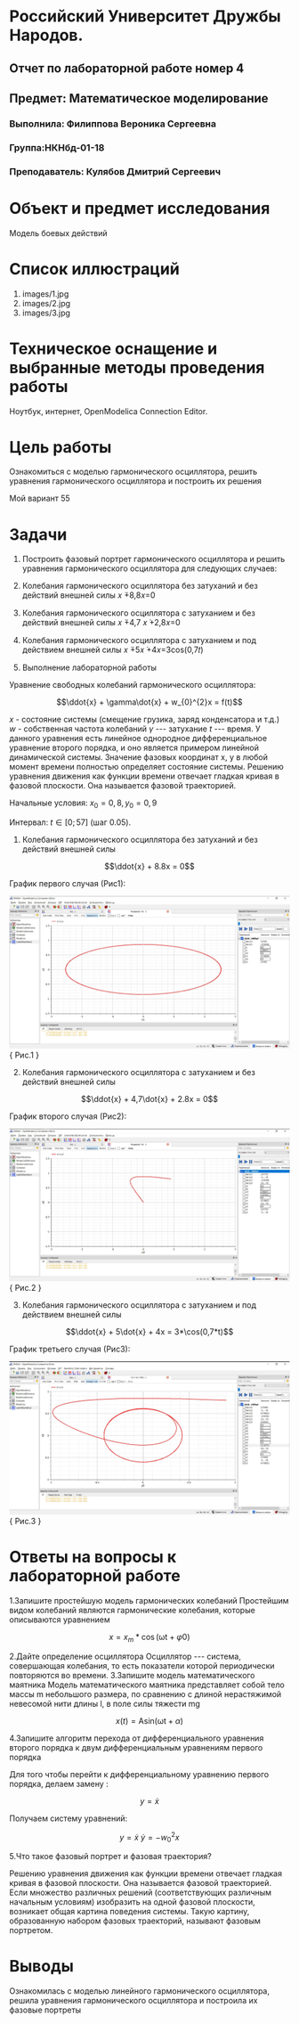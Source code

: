 # Российский Университет Дружбы Народов.

## Отчет по лабораторной работе номер 4

## Предмет: Математическое моделирование

### Выполнила: Филиппова Вероника Сергеевна

### Группа:НКНбд-01-18

### Преподаватель: Кулябов Дмитрий Сергеевич

# Объект и предмет исследования

Модель боевых действий

# Cписок иллюстраций

1.  images/1.jpg
2.  images/2.jpg
3.  images/3.jpg

# Техническое оснащение и выбранные методы проведения работы

Ноутбук, интернет, OpenModelica Connection Editor.

# Цель работы

Ознакомиться с моделью гармонического осциллятора, решить уравнения
гармонического осциллятора и построить их решения

Мой вариант 55

# Задачи

1. Построить фазовый портрет гармонического осциллятора и решить уравнения гармонического осциллятора для следующих случаев:

2. Колебания гармонического осциллятора без затуханий и без действий внешней силы 𝑥 ̈+8,8𝑥=0

3. Колебания гармонического осциллятора c затуханием и без действий внешней силы 𝑥 ̈+4,7 𝑥 ̇+2,8𝑥=0

4. Колебания гармонического осциллятора c затуханием и под действием внешней силы 𝑥 ̈+5𝑥 ̇+4𝑥=3cos(0,7𝑡)

5. Выполнение лабораторной работы

Уравнение свободных колебаний гармонического осциллятора:

$$\ddot{x} + \gamma\dot{x} + w_{0}^{2}x = f(t)$$

$x$ - состояние системы (смещение грузика, заряд конденсатора и т.д.)\
$w$ - собственная частота колебаний $\gamma$ --- затухание $t$ ---
время. У данного уравнения есть линейное однородное дифференциальное
уравнение второго порядка, и оно является примером линейной динамической
системы. Значение фазовых координат x, y в любой момент времени
полностью определяет состояние системы. Решению уравнения движения как
функции времени отвечает гладкая кривая в фазовой плоскости. Она
называется фазовой траекторией.

Начальные условия: $x_{0} = 0,8,y_{0} = 0,9$

Интервал: $t \in \lbrack 0;57\rbrack$ (шаг 0.05).

1.  Колебания гармонического осциллятора без затуханий и без действий
    внешней силы

$$\ddot{x} + 8.8x = 0$$

График первого случая (Рис1):

![Рис.1](https://github.com/vsfilippova/Lab04MathMod/blob/main/images/1.jpg){ Рис.1 }

2.  Колебания гармонического осциллятора c затуханием и без действий
    внешней силы

$$\ddot{x} + 4,7\dot{x} + 2.8x = 0$$

График второго случая (Рис2):

![Рис.2](https://github.com/vsfilippova/Lab04MathMod/blob/main/images/2.jpg){ Рис.2 }

3.  Колебания гармонического осциллятора c затуханием и под действием
    внешней силы

$$\ddot{x} + 5\dot{x} + 4x = 3*\cos(0,7*t)$$

График третьего случая (Рис3):

![Рис.3](https://github.com/vsfilippova/Lab04MathMod/blob/main/images/3.jpg){ Рис.3 }

# Ответы на вопросы к лабораторной работе

1.Запишите простейшую модель гармонических колебаний Простейшим видом
колебаний являются гармонические колебания, которые описываются
уравнением

$$x = x_{m}*\cos(\text{ωt} + \varphi 0)$$

2.Дайте определение осциллятора Осциллятор --- система, совершающая
колебания, то есть показатели которой периодически повторяются во
времени. 3.Запишите модель математического маятника Модель
математического маятника представляет собой тело массы m небольшого
размера, по сравнению с длиной нерастяжимой невесомой нити длины l, в
поле силы тяжести mg

$$x(t) = \text{Asin}(\text{ωt} + \alpha)$$

4.Запишите алгоритм перехода от дифференциального уравнения второго
порядка к двум дифференциальным уравнениям первого порядка

Для того чтобы перейти к дифференциальному уравнению первого порядка,
делаем замену :

$$y = \dot{x}$$

Получаем систему уравнений:

$$y = \dot{x}\ \dot{y} = - w_{0}^{2}x$$

5.Что такое фазовый портрет и фазовая траектория?

Решению уравнения движения как функции времени отвечает гладкая кривая в
фазовой плоскости. Она называется фазовой траекторией.\
Если множество различных решений (соответствующих различным начальным
условиям) изобразить на одной фазовой плоскости, возникает общая картина
поведения системы. Такую картину, образованную набором фазовых
траекторий, называют фазовым портретом.

# Выводы

Ознакомилась с моделью линейного гармонического осциллятора, решила
уравнения гармонического осциллятора и построила их фазовые портреты
